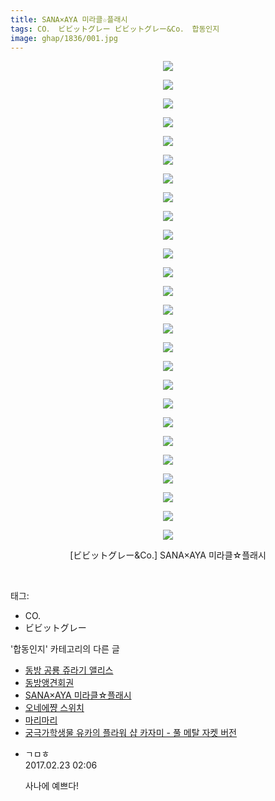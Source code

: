 ```yaml
---
title: SANA×AYA 미라클☆플래시
tags: CO． ビビットグレー ビビットグレー&Co． 합동인지
image: ghap/1836/001.jpg
---
```

<div class="article">
<p style="text-align: center; clear: none; float: none;"><img src="{{ site.nasurl }}/ghap/1836/001.jpg"/></p>
<p style="text-align: center; clear: none; float: none;"><img src="{{ site.nasurl }}/ghap/1836/002.jpg"/></p>
<p style="text-align: center; clear: none; float: none;"><img src="{{ site.nasurl }}/ghap/1836/003.jpg"/></p>
<p style="text-align: center; clear: none; float: none;"><img src="{{ site.nasurl }}/ghap/1836/004.jpg"/></p>
<p style="text-align: center; clear: none; float: none;"><img src="{{ site.nasurl }}/ghap/1836/005.jpg"/></p>
<p style="text-align: center; clear: none; float: none;"><img src="{{ site.nasurl }}/ghap/1836/006.jpg"/></p>
<p style="text-align: center; clear: none; float: none;"><img src="{{ site.nasurl }}/ghap/1836/007.jpg"/></p>
<p style="text-align: center; clear: none; float: none;"><img src="{{ site.nasurl }}/ghap/1836/008.jpg"/></p>
<p style="text-align: center; clear: none; float: none;"><img src="{{ site.nasurl }}/ghap/1836/009.jpg"/></p>
<p style="text-align: center; clear: none; float: none;"><img src="{{ site.nasurl }}/ghap/1836/010.jpg"/></p>
<p style="text-align: center; clear: none; float: none;"><img src="{{ site.nasurl }}/ghap/1836/011.jpg"/></p>
<p style="text-align: center; clear: none; float: none;"><img src="{{ site.nasurl }}/ghap/1836/012.jpg"/></p>
<p style="text-align: center; clear: none; float: none;"><img src="{{ site.nasurl }}/ghap/1836/013.jpg"/></p>
<p style="text-align: center; clear: none; float: none;"><img src="{{ site.nasurl }}/ghap/1836/014.jpg"/></p>
<p style="text-align: center; clear: none; float: none;"><img src="{{ site.nasurl }}/ghap/1836/015.jpg"/></p>
<p style="text-align: center; clear: none; float: none;"><img src="{{ site.nasurl }}/ghap/1836/016.jpg"/></p>
<p style="text-align: center; clear: none; float: none;"><img src="{{ site.nasurl }}/ghap/1836/017.jpg"/></p>
<p style="text-align: center; clear: none; float: none;"><img src="{{ site.nasurl }}/ghap/1836/018.jpg"/></p>
<p style="text-align: center; clear: none; float: none;"><img src="{{ site.nasurl }}/ghap/1836/019.jpg"/></p>
<p style="text-align: center; clear: none; float: none;"><img src="{{ site.nasurl }}/ghap/1836/020.jpg"/></p>
<p style="text-align: center; clear: none; float: none;"><img src="{{ site.nasurl }}/ghap/1836/021.jpg"/></p>
<p style="text-align: center; clear: none; float: none;"><img src="{{ site.nasurl }}/ghap/1836/022.jpg"/></p>
<p style="text-align: center; clear: none; float: none;"><img src="{{ site.nasurl }}/ghap/1836/023.jpg"/></p>
<p style="text-align: center; clear: none; float: none;"><img src="{{ site.nasurl }}/ghap/1836/024.jpg"/></p>
<p style="text-align: center; clear: none; float: none;"><img src="{{ site.nasurl }}/ghap/1836/025.jpg"/></p>
<p style="text-align: center; clear: none; float: none;"><img src="{{ site.nasurl }}/ghap/1836/026.jpg"/></p>
<p style="text-align: center; clear: none; float: none;">[ビビットグレー&amp;Co.] SANA×AYA 미라클☆플래시</p>
<p><br/></p>
</div><div class="tagTrail">
<p>태그: </p>
<ul>
<li>CO.</li>
<li>ビビットグレー</li>
</ul>
</div><div class="another">
<p>'합동인지' 카테고리의 다른 글</p>
<ul>
<li><a href="/2016-09-03-ghap_1979">동방 공룡 쥬라기 앨리스</a></li>
<li><a href="/2016-08-29-ghap_1906">동방앵견회권</a></li>
<li><a href="/2016-08-26-ghap_1836">SANA×AYA 미라클☆플래시</a></li>
<li><a href="/2016-08-21-ghap_1745">오네에쨩 스위치</a></li>
<li><a href="/2016-08-21-ghap_1743">마리마리</a></li>
<li><a href="/2016-08-20-ghap_1733">궁극가학생물 유카의 플라워 샵 카자미 - 풀 메탈 자켓 버전</a></li>
</ul>
</div><div class="cb_module cb_fluid">
<div class="cb_wrt cb_profile">
<div class="comment">
<ul>
<li class="cb_thumb_off" id="comment14922689">
<div class="cb_comment_area">
<div class="cb_info_area">
<div class="cb_section">
<span class="cb_nick_name">ㄱㅁㅎ</span>
</div>
<div class="cb_section">
<span class="cb_date">2017.02.23 02:06 </span>
</div>
</div>
<div class="cb_dsc_comment">
<p class="cb_dsc">
											사나에 예쁘다!
										</p>
</div>
</div></li>
</ul>
</div>
</div><!-- commentList close -->
</div>